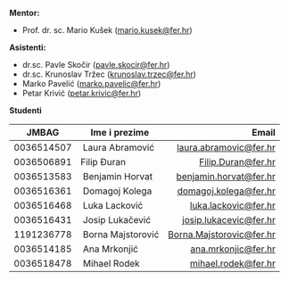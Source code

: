 **Mentor:**

- Prof. dr. sc. Mario Kušek (mario.kusek@fer.hr)

**Asistenti:**

- dr.sc. Pavle Skočir (pavle.skocir@fer.hr)
- dr.sc. Krunoslav Tržec (krunoslav.trzec@fer.hr)
- Marko Pavelić (marko.pavelic@fer.hr)
- Petar Krivić (petar.krivic@fer.hr)


**Studenti**

JMBAG | Ime i prezime | Email
-----| ------------- | ------:
0036514507 | Laura Abramović | laura.abramovic@fer.hr
0036506891 | Filip Đuran | Filip.Duran@fer.hr
0036513583 | Benjamin Horvat | benjamin.horvat@fer.hr
0036516361 | Domagoj Kolega | domagoj.kolega@fer.hr
0036516468 | Luka Lacković | luka.lackovic@fer.hr
0036516431 | Josip Lukačević | josip.lukacevic@fer.hr
1191236778 | Borna Majstorović | Borna.Majstorovic@fer.hr
0036514185 | Ana Mrkonjić | ana.mrkonjic@fer.hr
0036518478 | Mihael Rodek | mihael.rodek@fer.hr
